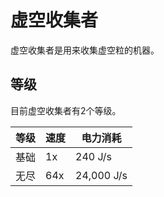 # 虚空收集者

虚空收集者是用来收集虚空粒的机器。

## 等级

目前虚空收集者有2个等级。

| 等级 | 速度 | 电力消耗 |
| ---- | --- | ------ |
| 基础 | 1x | 240 J/s |
| 无尽 | 64x | 24,000 J/s |
